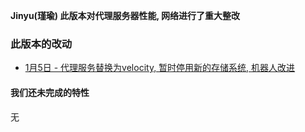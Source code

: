 **Jinyu(瑾瑜) 此版本对代理服务器性能, 网络进行了重大整改**  
  
### 此版本的改动
* [1月5日 - 代理服务替换为velocity, 暂时停用新的存储系统, 机器人改进](1-5)  

#### 我们还未完成的特性
无  